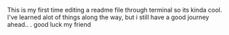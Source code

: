 This is my first time editing a readme file through terminal so its kinda cool. I've learned alot of things along the way, but i still have a good journey ahead..  . good luck my friend
